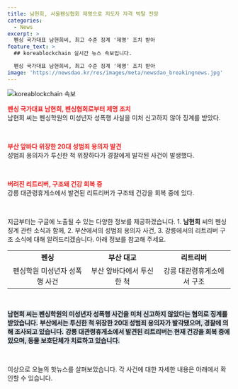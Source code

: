 ```yaml
---
title: 남현희, 서울펜싱협회 제명으로 지도자 자격 박탈 전망
categories:
  - News
excerpt: >
  펜싱 국가대표 남현희씨, 최고 수준 징계 '제명' 조치 받아
feature_text: >
  ## koreablockchain 실시간 뉴스 속보입니다.

  펜싱 국가대표 남현희씨, 최고 수준 징계 '제명' 조치 받아
image: 'https://newsdao.kr/res/images/meta/newsdao_breakingnews.jpg'
---
```


<p><img src="https://newsdao.kr/res/images/meta/newsdao_breakingnews.jpg" alt="koreablockchain 속보" /></p>

<p><b><span style="color: #ee2323;">펜싱 국가대표 남현희, 펜싱협회로부터 제명 조치</span></b>
<br>남현희 씨는 펜싱학원의 미성년자 성폭행 사실을 미처 신고하지 않아 징계를 받았다.</p>

<p data-ke-size="size16">&nbsp;</p>

<p><b><span style="color: #ee2323;">부산 앞바다 위장한 20대 성범죄 용의자 발견</span></b>
<br>성범죄 용의자가 투신한 척 위장하다가 경찰에게 발각된 사건이 발생했다.</p>

<p data-ke-size="size16">&nbsp;</p>

<p><b><span style="color: #ee2323;">버려진 리트리버, 구조돼 건강 회복 중</span></b>
<br>강릉 대관령휴게소에서 발견된 리트리버가 구조돼 건강을 회복 중에 있다.</p>

<p data-ke-size="size16">&nbsp;</p>

<p>지금부터는 구글에 노출될 수 있는 다양한 정보를 제공하겠습니다. 
1. <b>남현희</b> 씨의 펜싱 징계 관련 소식과 함께, 
2. 부산에서의 성범죄 용의자 사건, 
3. 강릉에서의 리트리버 구조 소식에 대해 알려드리겠습니다. 
아래 정보를 참고해 주세요. </p>

<table>
  <tr>
    <td style="text-align: center; height: 17px;"><b>펜싱</b></td>
    <td style="text-align: center; height: 17px;"><b>부산 대교</b></td>
    <td style="text-align: center; height: 17px;"><b>리트리버</b></td>
  </tr>
  <tr>
    <td style="text-align: center; height: 17px;">펜싱학원 미성년자 성폭행 사건</td>
    <td style="text-align: center; height: 17px;">부산 앞바다에서 투신한 척</td>
    <td style="text-align: center; height: 17px;">강릉 대관령휴게소에서 구조</td>
  </tr>
</table>

<p data-ke-size="size16">&nbsp;</p>

<p><b><span style="background-color: #21538527;">남현희 씨는 펜싱학원의 미성년자 성폭행 사건을 미처 신고하지 않았다는 혐의로 징계를 받았습니다.</span></b>
<b><span style="background-color: #21538527;">부산에서는 투신한 척 위장한 20대 성범죄 용의자가 발각됐으며, 경찰에 의해 조사되고 있습니다.</span></b>
<b><span style="background-color: #21538527;">강릉 대관령휴게소에서 발견된 리트리버는 현재 건강을 회복 중에 있으며, 동물 보호단체가 치료하고 있습니다.</span></b></p>

<p data-ke-size="size16">&nbsp;</p>

<p>이상으로 오늘의 핫뉴스를 살펴보았습니다. 각 사건에 대한 자세한 내용은 아래에서 확인할 수 있습니다.</p>

